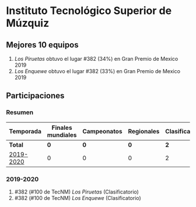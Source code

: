 ---
---

# Instituto Tecnológico Superior de Múzquiz

## Mejores 10 equipos

1. _Los Piruetas_ obtuvo el lugar #382 (34%) en Gran Premio de Mexico 2019
1. _Los Enquewe_ obtuvo el lugar #382 (33%) en Gran Premio de Mexico 2019

## Participaciones

### Resumen

| Temporada | Finales mundiales | Campeonatos | Regionales | Clasificatorios | Equipos |
| --- | --- | --- | --- | --- | --- |
| **Total** | **0** | **0** | **0** | **2** | **2** |
| [2019-2020](#2019-2020) | 0 | 0 | 0 | 2 | 2 |

### 2019-2020

1. #382 (#100 de TecNM) _Los Piruetas_ (Clasificatorio)
1. #382 (#100 de TecNM) _Los Enquewe_ (Clasificatorio)



